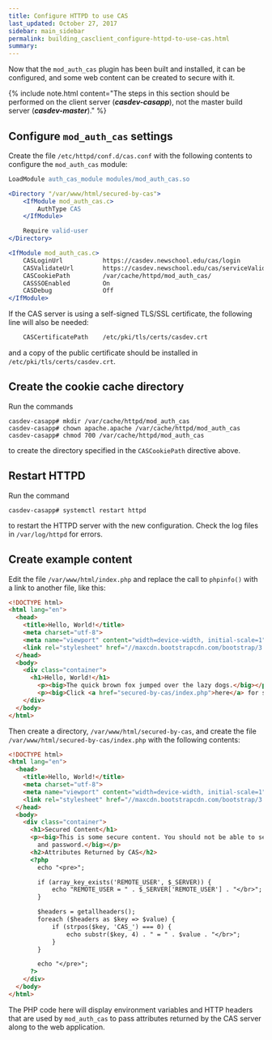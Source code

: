```yaml
---
title: Configure HTTPD to use CAS
last_updated: October 27, 2017
sidebar: main_sidebar
permalink: building_casclient_configure-httpd-to-use-cas.html
summary:
---
```


Now that the `mod_auth_cas` plugin has been built and installed, it can be configured, and some web content can be created to secure with it.

{% include note.html content="The steps in this section should be performed on the client server (***casdev-casapp***), not the master build server (***casdev-master***)." %}

## Configure `mod_auth_cas` settings

Create the file `/etc/httpd/conf.d/cas.conf` with the following contents to configure the `mod_auth_cas` module:

```apache
LoadModule auth_cas_module modules/mod_auth_cas.so

<Directory "/var/www/html/secured-by-cas">
    <IfModule mod_auth_cas.c>
        AuthType CAS
    </IfModule>

    Require valid-user
</Directory>

<IfModule mod_auth_cas.c>
    CASLoginUrl           https://casdev.newschool.edu/cas/login
    CASValidateUrl        https://casdev.newschool.edu/cas/serviceValidate
    CASCookiePath         /var/cache/httpd/mod_auth_cas/
    CASSSOEnabled         On
    CASDebug              Off
</IfModule>
```

If the CAS server is using a self-signed TLS/SSL certificate, the following line will also be needed:

```apache
    CASCertificatePath    /etc/pki/tls/certs/casdev.crt
```

and a copy of the public certificate should be installed in `/etc/pki/tls/certs/casdev.crt`.

## Create the cookie cache directory

Run the commands

```console
casdev-casapp# mkdir /var/cache/httpd/mod_auth_cas
casdev-casapp# chown apache.apache /var/cache/httpd/mod_auth_cas
casdev-casapp# chmod 700 /var/cache/httpd/mod_auth_cas
```

to create the directory specified in the `CASCookiePath` directive above.

## Restart HTTPD

Run the command

```console
casdev-casapp# systemctl restart httpd
```

to restart the HTTPD server with the new configuration. Check the log files in `/var/log/httpd` for errors.

## Create example content

Edit the file `/var/www/html/index.php` and replace the call to `phpinfo()` with a link to another file, like this:

```html
<!DOCTYPE html>
<html lang="en">
  <head>
    <title>Hello, World!</title>
    <meta charset="utf-8">
    <meta name="viewport" content="width=device-width, initial-scale=1">
    <link rel="stylesheet" href="//maxcdn.bootstrapcdn.com/bootstrap/3.3.7/css/bootstrap.min.css">
  </head>
  <body>
    <div class="container">
      <h1>Hello, World!</h1>
        <p><big>The quick brown fox jumped over the lazy dogs.</big></p>
        <p><big>Click <a href="secured-by-cas/index.php">here</a> for some secure content.</big></p>
    </div>
  </body>
</html>
```

Then create a directory, `/var/www/html/secured-by-cas`, and create the file `/var/www/html/secured-by-cas/index.php` with the following contents:

```html
<!DOCTYPE html>
<html lang="en">
  <head>
    <title>Hello, World!</title>
    <meta charset="utf-8">
    <meta name="viewport" content="width=device-width, initial-scale=1">
    <link rel="stylesheet" href="//maxcdn.bootstrapcdn.com/bootstrap/3.3.7/css/bootstrap.min.css">
  </head>
  <body>
    <div class="container">
      <h1>Secured Content</h1>
      <p><big>This is some secure content. You should not be able to see it until you have entered your username
        and password.</big></p>
      <h2>Attributes Returned by CAS</h2>
      <?php
        echo "<pre>";

        if (array_key_exists('REMOTE_USER', $_SERVER)) {
            echo "REMOTE_USER = " . $_SERVER['REMOTE_USER'] . "</br>";
        }

        $headers = getallheaders();
        foreach ($headers as $key => $value) {
            if (strpos($key, 'CAS_') === 0) {
                echo substr($key, 4) . " = " . $value . "</br>";
            }
        }

        echo "</pre>";
      ?>
    </div>
  </body>
</html>
```

The PHP code here will display environment variables and HTTP headers that are used by `mod_auth_cas` to pass attributes returned by the CAS server along to the web application.
